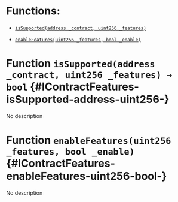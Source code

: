 # Functions:

- [`isSupported(address _contract, uint256 _features)`](#IContractFeatures-isSupported-address-uint256-)

- [`enableFeatures(uint256 _features, bool _enable)`](#IContractFeatures-enableFeatures-uint256-bool-)

# Function `isSupported(address _contract, uint256 _features) → bool` {#IContractFeatures-isSupported-address-uint256-}

No description

# Function `enableFeatures(uint256 _features, bool _enable)` {#IContractFeatures-enableFeatures-uint256-bool-}

No description
